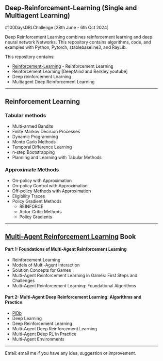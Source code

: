 ## Deep-Reinforcement-Learning (Single and Multiagent Learning)
 #100DaysDRLChallenge [28th June - 6th Oct 2024]

Deep Reinforcement Learning combines reinforcement learning and deep neural network Networks. This repository contains algorithms, code, and examples with Python, Pytorch, stablebaseline3, and RayLib.

This repository contains:
- [Reinforcement-Learning] - Reinforcement Learning
- Reinforcement Learning [DeepMind and Berkley youtube]
- Deep reinforcement Learning
- Multiagent Deep Reinforcement Learning

------------------------------------------------------------------------
## Reinforcement Learning

### Tabular methods
- Multi-armed Bandits
- Finite Markov Decision Processes
- Dynamic Programming
- Monte Carlo Methods
- Temporal Difference Learning
- n-step Bootstrapping
- Planning and Learning with Tabular Methods

### Approximate Methods
- On-policy with Approximation
- On-policy Control with Approximation
- Off-policy Methods with Approximation
- Eligibility Traces
- Policy Gradient Methods
     - REINFORCE
     - Actor-Critic Methods
     - Policy Gradients
       
-------------------------------------------------------------------------
## [Multi-Agent  Reinforcement Learning] Book

#### Part 1: Foundations of Multi-Agent Reinforcement Learning

- Reinforcement Learning
- Models of Multi-Agent Interaction
- Solution Concepts for Games
- Multi-Agent Reinforcement Learning in Games: First Steps and Challenges
- Multi-Agent Reinforcement Learning: Foundational Algorithms

#### Part 2: Multi-Agent Deep Reinforcement Learning: Algorithms and Practice
-    [PlDb]
- Deep Learning
- Deep Reinforcement Learning
- Multi-Agent Deep Reinforcement Learning
- Multi-Agent Deep RL in Practice
- Multi-Agent Environments

--------------------------------------------------------------------------

[//]: # (Thanks - http://stackoverflow.com/questions/4823468/store-comments-in-markdown-syntax)

   [Reinforcement-Learning]: <https://www.youtube.com/watch?v=2GwBez0D20A&list=PLwRJQ4m4UJjNymuBM9RdmB3Z9N5-0IlY0>
   [DRL]: <https://www.youtube.com/watch?v=SupFHGbytvA&list=PL_iWQOsE6TfVYGEGiAOMaOzzv41Jfm_Ps>
   [Deep Learning]: <https://www.youtube.com/watch?v=CO3-sFmADfI&list=PL_iWQOsE6TfVmKkQHucjPAoRtIJYt8a5A&index=13>
   [LLM]: <https://stanford-cs324.github.io/winter2022>
   [Transformers]: <https://web.stanford.edu/class/cs25/index.html#course>
   [Deep Learning]: <https://cs230.stanford.edu>
   [Deep Reinforcement Learning]: <https://www.youtube.com/watch?v=FgzM3zpZ55o&list=PLoROMvodv4rOSOPzutgyCTapiGlY2Nd8u>
   [Physics DRL]: <https://www.youtube.com/@Eigensteve/videos>
   [RL]: <https://www.youtube.com/watch?v=TCCjZe0y4Qc&list=PLqYmG7hTraZDVH599EItlEWsUOsJbAodm>
   [Multi-Agent  Reinforcement Learning]: <https://www.marl-book.com/download/marl-book.pdf>

   [PlDb]: <https://github.com/joemccann/dillinger/tree/master/plugins/dropbox/README.md>
   [PlGh]: <https://github.com/joemccann/dillinger/tree/master/plugins/github/README.md>
   [PlGd]: <https://github.com/joemccann/dillinger/tree/master/plugins/googledrive/README.md>
   [PlOd]: <https://github.com/joemccann/dillinger/tree/master/plugins/onedrive/README.md>
   [PlMe]: <https://github.com/joemccann/dillinger/tree/master/plugins/medium/README.md>
   [PlGa]: <https://github.com/RahulHP/dillinger/blob/master/plugins/googleanalytics/README.md>


Email: email me if you have any idea, suggestion or improvement.
